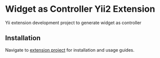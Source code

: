 Widget as Controller Yii2 Extension
===================================
Yii extension development project to generate widget as controller

Installation
------------
Navigate to [extension project](https://github.com/ianikanov/yii2-wce) for installation and usage guides.
